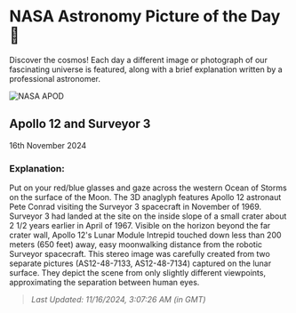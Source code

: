 
  # NASA Astronomy Picture of the Day 🌌

  Discover the cosmos! Each day a different image or photograph of our fascinating universe is featured, along with a brief explanation written by a professional astronomer.

![NASA APOD](https://apod.nasa.gov/apod/image/2411/KF-ApAn48-7133-4.jpg)

## Apollo 12 and Surveyor 3

16th November 2024

### Explanation: 

Put on your red/blue glasses and gaze across the western Ocean of Storms on the surface of the Moon. The 3D anaglyph features Apollo 12 astronaut Pete Conrad visiting the Surveyor 3 spacecraft in November of 1969. Surveyor 3 had landed at the site on the inside slope of a small crater about 2 1/2 years earlier in April of 1967. Visible on the horizon beyond the far crater wall, Apollo 12's Lunar Module Intrepid touched down less than 200 meters (650 feet) away, easy moonwalking distance from the robotic Surveyor spacecraft. This stereo image was carefully created from two separate pictures (AS12-48-7133, AS12-48-7134) captured on the lunar surface. They depict the scene from only slightly different viewpoints, approximating the separation between human eyes.

> _Last Updated: 11/16/2024, 3:07:26 AM (in GMT)_
